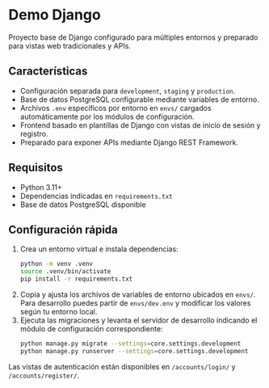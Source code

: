 # Demo Django

Proyecto base de Django configurado para múltiples entornos y preparado para vistas web tradicionales y APIs.

## Características

- Configuración separada para `development`, `staging` y `production`.
- Base de datos PostgreSQL configurable mediante variables de entorno.
- Archivos `.env` específicos por entorno en `envs/` cargados automáticamente
  por los módulos de configuración.
- Frontend basado en plantillas de Django con vistas de inicio de sesión y registro.
- Preparado para exponer APIs mediante Django REST Framework.

## Requisitos

- Python 3.11+
- Dependencias indicadas en `requirements.txt`
- Base de datos PostgreSQL disponible

## Configuración rápida

1. Crea un entorno virtual e instala dependencias:
   ```bash
   python -m venv .venv
   source .venv/bin/activate
   pip install -r requirements.txt
   ```
2. Copia y ajusta los archivos de variables de entorno ubicados en `envs/`.
   Para desarrollo puedes partir de `envs/dev.env` y modificar los valores
   según tu entorno local.
3. Ejecuta las migraciones y levanta el servidor de desarrollo indicando el
   módulo de configuración correspondiente:
   ```bash
   python manage.py migrate --settings=core.settings.development
   python manage.py runserver --settings=core.settings.development
   ```

Las vistas de autenticación están disponibles en `/accounts/login/` y `/accounts/register/`.
